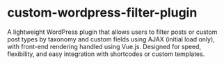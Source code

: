 # custom-wordpress-filter-plugin
A lightweight WordPress plugin that allows users to filter posts or custom post types by taxonomy and custom fields using AJAX (initial load only), with front-end rendering handled using Vue.js. Designed for speed, flexibility, and easy integration with shortcodes or custom templates.
